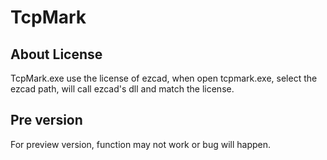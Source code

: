 # TcpMark

## About License
TcpMark.exe use the license of ezcad, when open tcpmark.exe, select the ezcad path, will call ezcad's dll and match the license.

## Pre version 
For preview version, function may not work or bug will happen.
